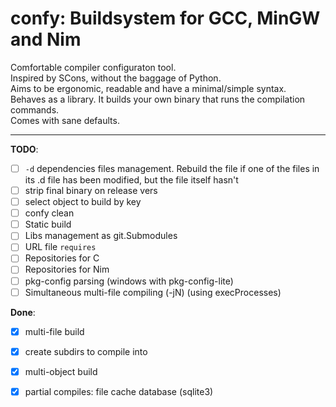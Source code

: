# confy: Buildsystem for GCC, MinGW and Nim
Comfortable compiler configuraton tool.  
Inspired by SCons, without the baggage of Python.  
Aims to be ergonomic, readable and have a minimal/simple syntax.  
Behaves as a library. It builds your own binary that runs the compilation commands.  
Comes with sane defaults.  

---
**TODO**:
- [ ] `-d` dependencies files management. Rebuild the file if one of the files in its .d file has been modified, but the file itself hasn't
- [ ] strip final binary on release vers
- [ ] select object to build by key
- [ ] confy clean
- [ ] Static build
- [ ] Libs management as git.Submodules
- [ ] URL file `requires`
- [ ] Repositories for C
- [ ] Repositories for Nim
- [ ] pkg-config parsing  (windows with pkg-config-lite)
- [ ] Simultaneous multi-file compiling (-jN)  (using execProcesses)

**Done**:
- [x] multi-file build
- [x] create subdirs to compile into
- [x] multi-object build
- [x] partial compiles: file cache database (sqlite3)

